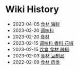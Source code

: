 # Wiki History

- 2023-04-05        [食材 海鲜](/0004_食材_海鲜)
- 2023-02-20        [调味料](/0007_调味料)
- 2023-02-20        [食材](/0003_食材)
- 2023-02-15        [调味料 香料 花椒](/0008_调味料_香料_花椒)
- 2023-02-15        [饮食 食材 辣椒](/0009_饮食_食材_辣椒)
- 2023-02-03        [食材 豆制品](/0006_食材_豆制品)
- 2022-02-09        [食材 肉类](/0005_食材_肉类)
